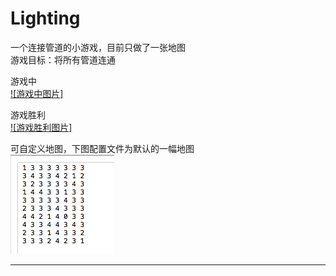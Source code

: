 # Lighting

一个连接管道的小游戏，目前只做了一张地图  
游戏目标：将所有管道连通  

游戏中  
[![游戏中图片]][image-connect]


游戏胜利  
[![游戏胜利图片]][image-win]


可自定义地图，下图配置文件为默认的一幅地图  
![地图][image-map]


--------------------------------
[image-connect]:/image/connect.png
[image-map]:/image/map.png
[image-win]:/image/win.png